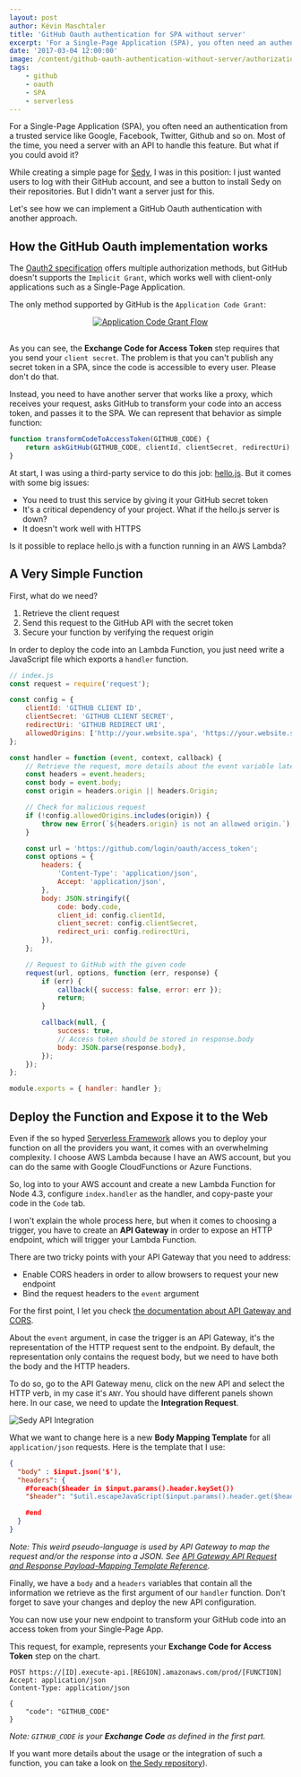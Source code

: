 ```yaml
---
layout: post
author: Kévin Maschtaler
title: 'GitHub Oauth authentication for SPA without server'
excerpt: 'For a Single-Page Application (SPA), you often need an authentication from a trusted service like Google, Facebook, Twitter, Github and so on. Most of the time, you need a server with an API to handle this feature. But what if you could avoid it?'
date: '2017-03-04 12:00:00'
image: /content/github-oauth-authentication-without-server/authorization_code_grant.png
tags:
    - github
    - oauth
    - SPA
    - serverless
---
```


For a Single-Page Application (SPA), you often need an authentication from a trusted service like Google, Facebook, Twitter, Github and so on.
Most of the time, you need a server with an API to handle this feature. But what if you could avoid it?

While creating a simple page for [Sedy](https://marmelab.com/sedy/), I was in this position: I just wanted users to log with their GitHub account, and see a button to install Sedy on their repositories. But I didn't want a server just for this.

Let's see how we can implement a GitHub Oauth authentication with another approach.

## How the GitHub Oauth implementation works

The [Oauth2 specification](https://oauth.net/2/) offers multiple authorization methods, but GitHub doesn't supports the `Implicit Grant`, which works well with client-only applications such as a Single-Page Application.

The only method supported by GitHub is the `Application Code Grant`:

<center style="padding-bottom: 1rem;">
	<a href="http://www.bubblecode.net/fr/2016/01/22/comprendre-oauth2/">
		<img alt="Application Code Grant Flow" src="/content/github-oauth-authentication-without-server/authorization_code_grant.png" />
	</a>
</center>

As you can see, the **Exchange Code for Access Token** step requires that you send your `client secret`. The problem is that you can't publish any secret token in a SPA, since the code is accessible to every user. Please don't do that.

Instead, you need to have another server that works like a proxy, which receives your request, asks GitHub to transform your code into an access token, and passes it to the SPA. We can represent that behavior as simple function:

```js
function transformCodeToAccessToken(GITHUB_CODE) {
    return askGitHub(GITHUB_CODE, clientId, clientSecret, redirectUri);
}
```

At start, I was using a third-party service to do this job: [hello.js](https://adodson.com/hello.js/). But it comes with some big issues:

-   You need to trust this service by giving it your GitHub secret token
-   It's a critical dependency of your project. What if the hello.js server is down?
-   It doesn't work well with HTTPS

Is it possible to replace hello.js with a function running in an AWS Lambda?

## A Very Simple Function

First, what do we need?

1. Retrieve the client request
2. Send this request to the GitHub API with the secret token
3. Secure your function by verifying the request origin

In order to deploy the code into an Lambda Function, you just need write a JavaScript file which exports a `handler` function.

```js
// index.js
const request = require('request');

const config = {
    clientId: 'GITHUB CLIENT ID',
    clientSecret: 'GITHUB CLIENT SECRET',
    redirectUri: 'GITHUB REDIRECT URI',
    allowedOrigins: ['http://your.website.spa', 'https://your.website.spa'],
};

const handler = function (event, context, callback) {
    // Retrieve the request, more details about the event variable later
    const headers = event.headers;
    const body = event.body;
    const origin = headers.origin || headers.Origin;

    // Check for malicious request
    if (!config.allowedOrigins.includes(origin)) {
        throw new Error(`${headers.origin} is not an allowed origin.`);
    }

    const url = 'https://github.com/login/oauth/access_token';
    const options = {
        headers: {
            'Content-Type': 'application/json',
            Accept: 'application/json',
        },
        body: JSON.stringify({
            code: body.code,
            client_id: config.clientId,
            client_secret: config.clientSecret,
            redirect_uri: config.redirectUri,
        }),
    };

    // Request to GitHub with the given code
    request(url, options, function (err, response) {
        if (err) {
            callback({ success: false, error: err });
            return;
        }

        callback(null, {
            success: true,
            // Access token should be stored in response.body
            body: JSON.parse(response.body),
        });
    });
};

module.exports = { handler: handler };
```

## Deploy the Function and Expose it to the Web

Even if the so hyped [Serverless Framework](https://github.com/serverless/serverless) allows you to deploy your function on all the providers you want, it comes with an overwhelming complexity. I choose AWS Lambda because I have an AWS account, but you can do the same with Google CloudFunctions or Azure Functions.

So, log into to your AWS account and create a new Lambda Function for Node 4.3, configure `index.handler` as the handler, and copy-paste your code in the `Code` tab.

I won't explain the whole process here, but when it comes to choosing a trigger, you have to create an **API Gateway** in order to expose an HTTP endpoint, which will trigger your Lambda Function.

There are two tricky points with your API Gateway that you need to address:

-   Enable CORS headers in order to allow browsers to request your new endpoint
-   Bind the request headers to the `event` argument

For the first point, I let you check [the documentation about API Gateway and CORS](https://github.com/serverless/serverless).

About the `event` argument, in case the trigger is an API Gateway, it's the representation of the HTTP request sent to the endpoint.
By default, the representation only contains the request body, but we need to have both the body and the HTTP headers.

To do so, go to the API Gateway menu, click on the new API and select the HTTP verb, in my case it's `ANY`.
You should have different panels shown here. In our case, we need to update the **Integration Request**.

![Sedy API Integration](/content/github-oauth-authentication-without-server/sedy_api_gateway.jpg)

What we want to change here is a new **Body Mapping Template** for all `application/json` requests. Here is the template that I use:

```json
{
  "body" : $input.json('$'),
  "headers": {
    #foreach($header in $input.params().header.keySet())
    "$header": "$util.escapeJavaScript($input.params().header.get($header))" #if($foreach.hasNext),#end

    #end
  }
}
```

_Note: This weird pseudo-language is used by API Gateway to map the request and/or the response into a JSON. See [API Gateway API Request and Response Payload-Mapping Template Reference](http://docs.aws.amazon.com/apigateway/latest/developerguide/api-gateway-mapping-template-reference.html)._

Finally, we have a `body` and a `headers` variables that contain all the information we retrieve as the first argument of our `handler` function. Don't forget to save your changes and deploy the new API configuration.

You can now use your new endpoint to transform your GitHub code into an access token from your Single-Page App.

This request, for example, represents your **Exchange Code for Access Token** step on the chart.

```http
POST https://[ID].execute-api.[REGION].amazonaws.com/prod/[FUNCTION]
Accept: application/json
Content-Type: application/json

{
    "code": "GITHUB_CODE"
}
```

_Note: `GITHUB_CODE` is your **Exchange Code** as defined in the first part._

If you want more details about the usage or the integration of such a function, you can take a look on [the Sedy repository](https://github.com/marmelab/sedy/blob/9996067cc1d379302f0152ec677f9b2d766711b1/oauth/src/index.js)).

